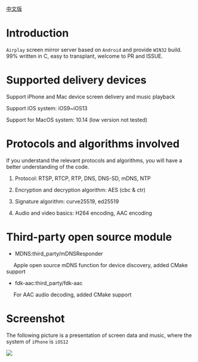 [中文版](https://github.com/dsafa22/AirplayServer/blob/master/README_CN.md)
# Introduction

`Airplay` screen mirror server based on `Android` and provide `WIN32` build. 99% written in C, easy to transplant, welcome to PR and ISSUE.

# Supported delivery devices

Support iPhone and Mac device screen delivery and music playback

Support iOS system: iOS9~iOS13

Support for MacOS system: 10.14 (low version not tested)

# Protocols and algorithms involved

If you understand the relevant protocols and algorithms, you will have a better understanding of the code.

1. Protocol: RTSP, RTCP, RTP, DNS, DNS-SD, mDNS, NTP

2. Encryption and decryption algorithm: AES (cbc & ctr)

3. Signature algorithm: curve25519, ed25519

3. Audio and video basics: H264 encoding, AAC encoding

# Third-party open source module

- MDNS:third_party/mDNSResponder

     Apple open source mDNS function for device discovery, added CMake support

- fdk-aac:third_party/fdk-aac

     For AAC audio decoding, added CMake support

# Screenshot

The following picture is a presentation of screen data and music, where the system of `iPhone` is `iOS12`

![](https://ww1.sinaimg.cn/large/007rAy9hgy1g0l65hwvg7j30u01o0juj.jpg)